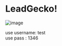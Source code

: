 # LeadGecko!

![image](https://user-images.githubusercontent.com/71540265/195387335-7cc999ab-3a3b-4205-86d1-f75b9c40ac5c.png)

use username: test </br>
use pass : 1346
